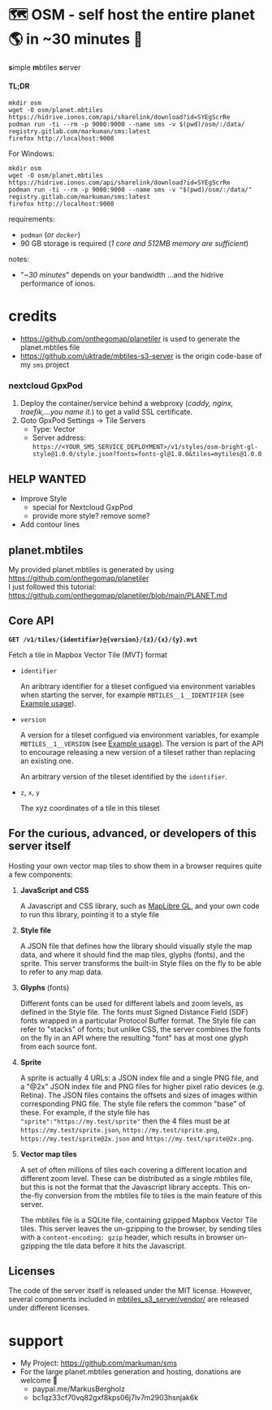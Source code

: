 # 🗺️ OSM - self host the entire planet 🌎 in ~30 minutes 🚀

**s**imple **m**btiles **s**erver

#### TL;DR

```
mkdir osm
wget -O osm/planet.mbtiles https://hidrive.ionos.com/api/sharelink/download?id=SYEgScrRe
podman run -ti --rm -p 9000:9000 --name sms -v $(pwd)/osm/:/data/ registry.gitlab.com/markuman/sms:latest
firefox http://localhost:9000
```
For Windows:
```
mkdir osm
wget -O osm/planet.mbtiles https://hidrive.ionos.com/api/sharelink/download?id=SYEgScrRe
podman run -ti --rm -p 9000:9000 --name sms -v "$(pwd)/osm/:/data/" registry.gitlab.com/markuman/sms:latest
firefox http://localhost:9000
```

requirements: 
* `podman` (_or `docker`_) 
* 90 GB storage is required (_1 core and 512MB memory are sufficient_)

notes:
* "_~30 minutes_" depends on your bandwidth ...and the hidrive performance of ionos.


# credits

* https://github.com/onthegomap/planetiler is used to generate the planet.mbtiles file
* https://github.com/uktrade/mbtiles-s3-server is the origin code-base of my `sms` project


### nextcloud GpxPod

1. Deploy the container/service behind a webproxy (_caddy, nginx, traefik,...you name it._) to get a valid SSL certificate.
2. Goto GpxPod Settings -> Tile Servers
    * Type: Vector
    * Server address: `https://<YOUR_SMS_SERVICE_DEPLOYMENT>/v1/styles/osm-bright-gl-style@1.0.0/style.json?fonts=fonts-gl@1.0.0&tiles=mytiles@1.0.0`


## HELP WANTED

* Improve Style
  * special for Nextcloud GxpPod
  * provide more style? remove some?
* Add contour lines

## planet.mbtiles

My provided planet.mbtiles is generated by using https://github.com/onthegomap/planetiler  
I just followed this tutorial: https://github.com/onthegomap/planetiler/blob/main/PLANET.md


## Core API

**`GET /v1/tiles/{identifier}@{version}/{z}/{x}/{y}.mvt`**

Fetch a tile in Mapbox Vector Tile (MVT) format

- `identifier`

  An aribtrary identifier for a tileset configued via environment variables when starting the server, for example `MBTILES__1__IDENTIFIER` (see [Example usage](#example-usage)).

- `version`

  A version for a tileset configued via environment variables, for example `MBTILES__1__VERSION` (see [Example usage](#example-usage)). The version is part of the API to encourage releasing a new version of a tileset rather than replacing an existing one.

  An arbitrary version of the tileset identified by the `identifier`.

- `z`, `x`, `y`

  The xyz coordinates of a tile in this tileset


## For the curious, advanced, or developers of this server itself

Hosting your own vector map tiles to show them in a browser requires quite a few components:

1. **JavaScript and CSS**

   A Javascript and CSS library, such as [MapLibre GL](https://github.com/maplibre/maplibre-gl-js), and your own code to run this library, pointing it to a style file

2. **Style file**

   A JSON file that defines how the library should visually style the map data, and where it should find the map tiles, glyphs (fonts), and the sprite. This server transforms the built-in Style files on the fly to be able to refer to any map data.

3. **Glyphs** (fonts)

   Different fonts can be used for different labels and zoom levels, as defined in the Style file. The fonts must Signed Distance Field (SDF) fonts wrapped in a particular Protocol Buffer format. The Style file can refer to "stacks" of fonts; but unlike CSS, the server combines the fonts on the fly in an API where the resulting "font" has at most one glyph from each source font.

4. **Sprite**

   A sprite is actually 4 URLs: a JSON index file and a single PNG file, and a "@2x" JSON index file and PNG files for higher pixel ratio devices (e.g. Retina). The JSON files contains the offsets and sizes of images within corresponding PNG file. The style file refers the common "base" of these. For example, if the style file has `"sprite":"https://my.test/sprite"` then the 4 files must be at `https://my.test/sprite.json`, `https://my.test/sprite.png`, `https://my.test/sprite@2x.json` and `https://my.test/sprite@2x.png`.

5. **Vector map tiles**

   A set of often millions of tiles each covering a different location and different zoom level. These can be distributed as a single mbtiles file, but this is not the format that the Javascript library accepts. This on-the-fly conversion from the mbtiles file to tiles is the main feature of this server.

   The mbtiles file is a SQLite file, containing gzipped Mapbox Vector Tile tiles. This server leaves the un-gzipping to the browser, by sending tiles with a `content-encoding: gzip` header, which results in browser un-gzipping the tile data before it hits the Javascript.


## Licenses

The code of the server itself is released under the MIT license. However, several components included in [mbtiles_s3_server/vendor/](./mbtiles_s3_server/vendor/) are released under different licenses.

# support

* My Project: https://github.com/markuman/sms
* For the large planet.mbtiles generation and hosting, donations are welcome 🙂
  * paypal.me/MarkusBergholz
  * bc1qz33cf70vq82gxf8kps06j7lv7m2903hsnjak6k
